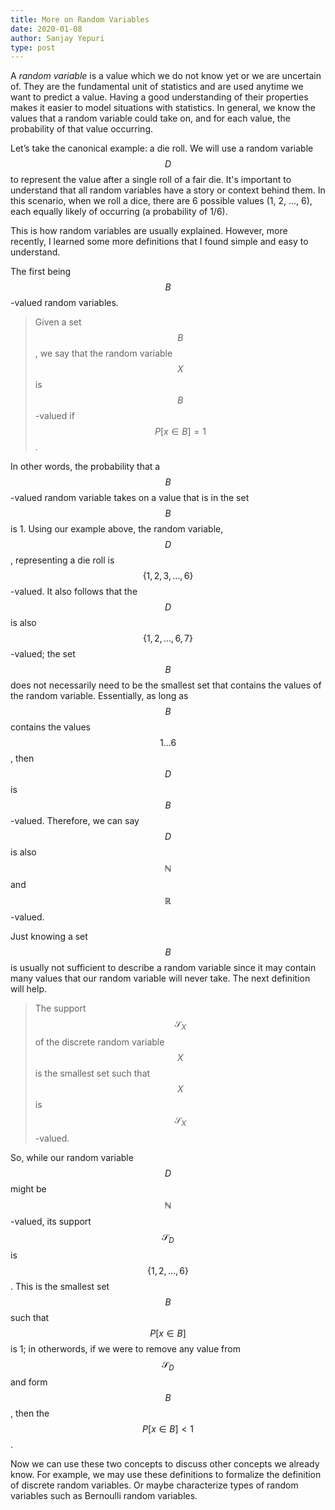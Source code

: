 ```yaml
---
title: More on Random Variables
date: 2020-01-08
author: Sanjay Yepuri
type: post
---
```


A *random variable* is a value which we do not know yet or we are uncertain of. They are the fundamental unit of statistics and are used anytime we want to predict a value. Having a good understanding of their properties makes it easier to model situations with statistics. In general, we know the values that a random variable could take on, and for each value, the probability of that value occurring.

Let’s take the canonical example: a die roll. We will use a random variable $$D$$ to represent the value after a single roll of a fair die. It's important to understand that all random variables have a story or context behind them. In this scenario, when we roll a dice, there are 6 possible values (1, 2, ..., 6), each equally likely of occurring (a probability of 1/6).

This is how random variables are usually explained. However, more recently, I learned some more definitions that I found simple and easy to understand.

The first being $$B$$-valued random variables.

> Given a set $$B$$, we say that the random variable $$X$$ is $$B$$-valued if $$P[x \in B] = 1$$.

In other words, the probability that a $$B$$-valued random variable takes on a value that is in the set $$B$$ is 1. Using our example above, the random variable, $$D$$, representing a die roll is $$\{1, 2, 3, ..., 6\}$$-valued. It also follows that the $$D$$ is also $$\{1, 2, ..., 6, 7\}$$-valued; the set $$B$$ does not necessarily need to be the smallest set that contains the values of the random variable. Essentially, as long as $$B$$ contains the values $$1...6$$, then $$D$$ is $$B$$-valued. Therefore, we can say $$D$$ is also $$\mathbb{N}$$ and $$\mathbb{R}$$-valued.

Just knowing a set $$B$$ is usually not sufficient to describe a random variable since it may contain many values that our random variable will never take. The next definition will help.

> The support $$\mathcal{S}_X$$ of the discrete random variable $$X$$ is the smallest set such that $$X$$ is $$\mathcal{S}_X$$-valued.

So, while our random variable $$D$$ might be $$\mathbb{N}$$-valued, its support $$\mathcal{S}_D$$ is $$\{1, 2, ..., 6\}$$. This is the smallest set $$B$$ such that $$P[x \in B]$$ is 1; in otherwords, if we were to remove any value from $$\mathcal{S}_D$$ and form $$B$$, then the $$P[x \in B] < 1$$.

Now we can use these two concepts to discuss other concepts we already know. For example, we may use these definitions to formalize the definition of discrete random variables. Or maybe characterize types of random variables such as Bernoulli random variables.
